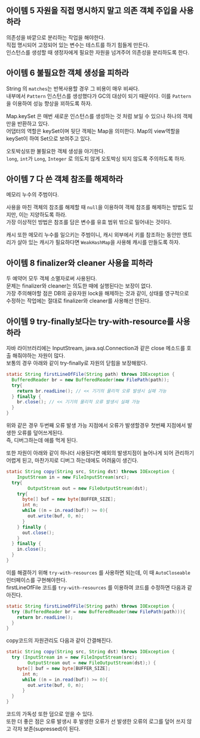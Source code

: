 ## 아이템 5 자원을 직접 명시하지 말고 의존 객체 주입을 사용하라

의존성을 바깥으로 분리하는 작업을 해야한다.  
직접 명시되어 고정되어 있는 변수는 테스트를 하기 힘들게 만든다.  
인스턴스를 생성할 때 생정자에게 필요한 자원을 넘겨주어 의존성을 분리하도록 한다.

## 아이템 6 불필요한 객체 생성을 피하라

String 의 `matches`는 반복사용할 경우 그 비용이 매우 비싸다.  
내부에서 `Pattern` 인스턴스를 생성했다가 GC의 대상이 되기 때문이다. 이를 `Pattern`을 이용하여 성능 향상을 꾀하도록 하자.  

Map.keySet 은 매번 새로운 인스턴스를 생성하는 것 처럼 보일 수 있으나 하나의 객체만을 반환하고 있다.  
어댑터의 역할은 keySet이며 뒷단 객체는 Map을 의미한다. Map의 view역할을 keySet이 하여 Set으로 보여주고 있다.

오토박싱또한 불필요한 객체 생성을 야기한다.  
`long`, `int`가 `Long`, `Integer` 로 의도치 않게 오토박싱 되지 않도록 주의하도록 하자.

## 아이템 7 다 쓴 객체 참조를 해제하라

메모리 누수의 주범이다.

사용을 마친 객체의 참조를 해제할 때 `null`을 이용하여 객체 참조를 해제하는 방법도 있지만, 이는 지양하도록 하라.  
가장 이상적인 방법은 참조를 담은 변수를 유효 범위 밖으로 밀어내는 것이다.

캐시 또한 메모리 누수를 일으키는 주범이니, 캐시 외부에서 키를 참조하는 동안만 엔트리가 살아 있는 캐시가 필요하다면 `WeakHashMap`을 사용해 캐시를 만들도록 하자.

## 아이템 8 finalizer와 cleaner 사용을 피하라

두 예약어 모두 객체 소멸자로써 사용된다.  
문제는 finalizer와 cleaner는 의도한 때에 실행된다는 보장이 없다.  
가장 주의해야할 점은 DB의 공유자원 lock을 해제하는 것과 같이, 상태를 영구적으로 수정하는 작업에는 절대로 finalizer와 cleaner를 사용해선 안된다.

## 아이템 9 try-finally보다는 try-with-resource를 사용하라

자바 라이브러리에는 InputStream, java.sql.Connection과 같은 close 메소드를 호출 해줘야하는 자원이 많다.  
보통의 경우 아래와 같이 try-finally로 자원의 닫힘을 보장해왔다.

```java
static String firstLineOfFile(String path) throws IOException {
  BufferedReader br = new BufferedReader(new FilePath(path));
  try{
    return br.readLine(); // << 기기의 물리적 오류 발생시 실패 가능
  } finally {
    br.close(); // << 기기의 물리적 오류 발생시 실패 가능
  }
}
```

위와 같은 경우 두번째 오류 발생 가능 지점에서 오류가 발생할경우 첫번째 지점에서 발생한 오류를 덮어쓰게된다.  
즉, 디버그하는데 애를 먹게 된다.

또한 자원이 아래와 같이 하나더 사용된다면 예외의 발생지점이 늘어나게 되어 관리하기 어렵게 된고, 마찬가지로 디버그 하는데에도 어려움이 생긴다.

```java
static String copy(String src, String dst) throws IOException {
	InputStream in = new FileInputStream(src);
  try{
		OutputStream out = new FileOutputStream(dst);
    try{
      byte[] buf = new byte[BUFFER_SIZE];
      int n;
      while ((n = in.read(buf)) >= 0){
        out.write(buf, 0, n);
      }
    } finally {
      out.close();
    }
  } finally {
    in.close();
  }
}
```

이를 해결하기 위해 `try-with-resources` 를 사용하면 되는데, 이 때 `AutoCloseable` 인터페이스를 구현해야한다.  
firstLineOfFile 코드를 `try-with-resources` 를 이용하여 코드를 수정하면 다음과 같아진다.

```java
static String firstLineOfFile(String path) throws IOException {
  try (BufferedReader br = new BufferedReader(new FilePath(path))){
    return br.readLine();
  }
}
```

copy코드의 자원관리도 다음과 같이 간결해진다.

```java
static String copy(String src, String dst) throws IOException {
  try (InputStream in = new FileInputStream(src);
		OutputStream out = new FileOutputStream(dst);) {
    byte[] buf = new byte[BUFFER_SIZE];
      int n;
      while ((n = in.read(buf)) >= 0){
        out.write(buf, 0, n);
      }
  }
}
```

코드의 가독성 또한 덤으로 얻을 수 있다.  
또한 더 좋은 점은 오류 발생시 후 발생한 오류가 선 발생한 오류의 로그를 덮어 쓰지 않고 각자 보존(supressed)이 된다.  